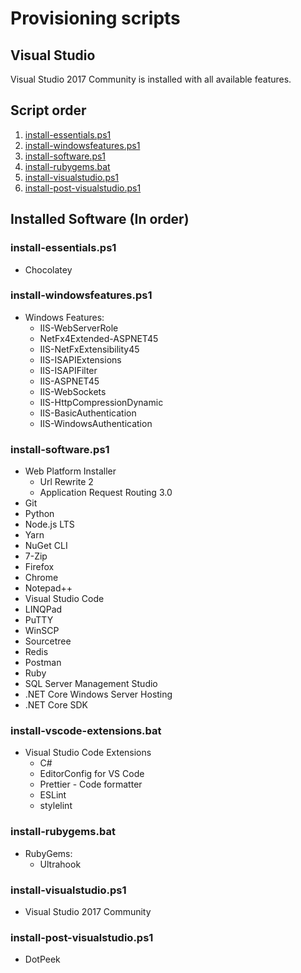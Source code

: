 # Provisioning scripts

## Visual Studio
Visual Studio 2017 Community is installed with all available features.

## Script order
1. [install-essentials.ps1](#install-essentialsps1)
2. [install-windowsfeatures.ps1](#install-windowsfeaturesps1)
3. [install-software.ps1](#install-softwareps1)
4. [install-rubygems.bat](#install-rubygemsbat)
5. [install-visualstudio.ps1](#install-visualstudiops1)
6. [install-post-visualstudio.ps1](#install-post-visualstudiops1)

## Installed Software (In order)

### install-essentials.ps1
* Chocolatey

### install-windowsfeatures.ps1
* Windows Features:
  * IIS-WebServerRole
  * NetFx4Extended-ASPNET45
  * IIS-NetFxExtensibility45
  * IIS-ISAPIExtensions
  * IIS-ISAPIFilter
  * IIS-ASPNET45
  * IIS-WebSockets
  * IIS-HttpCompressionDynamic
  * IIS-BasicAuthentication
  * IIS-WindowsAuthentication

### install-software.ps1
* Web Platform Installer
  * Url Rewrite 2
  * Application Request Routing 3.0
* Git
* Python
* Node.js LTS
* Yarn
* NuGet CLI
* 7-Zip
* Firefox
* Chrome
* Notepad++
* Visual Studio Code
* LINQPad
* PuTTY
* WinSCP
* Sourcetree
* Redis
* Postman
* Ruby
* SQL Server Management Studio
* .NET Core Windows Server Hosting
* .NET Core SDK

### install-vscode-extensions.bat
* Visual Studio Code Extensions
  * C#
  * EditorConfig for VS Code
  * Prettier - Code formatter
  * ESLint
  * stylelint

### install-rubygems.bat
* RubyGems:
  * Ultrahook

### install-visualstudio.ps1
* Visual Studio 2017 Community

### install-post-visualstudio.ps1
* DotPeek
